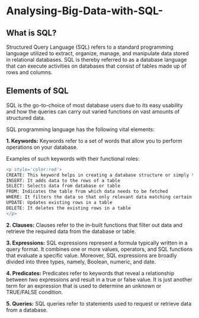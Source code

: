 # Analysing-Big-Data-with-SQL-

## What is SQL?
Structured Query Language (SQL) refers to a standard programming language utilized to extract, organize, manage, and manipulate data stored in relational databases.
SQL is thereby referred to as a database language that can execute activities on databases that consist of tables made up of rows and columns.

## Elements of SQL
SQL is the go-to-choice of most database users due to its easy usability and how the queries can carry out varied functions on vast amounts of structured data.

SQL programming language has the following vital elements:

**1. Keywords:** Keywords refer to a set of words that allow you to perform operations on your database.

Examples of such keywords with their functional roles:
```diff
<p style='color:red'>
CREATE: This keyword helps in creating a database structure or simply tables, views, and an index
INSERT: It adds data to the rows of a table
SELECT: Selects data from database or table
FROM: Indicates the table from which data needs to be fetched
WHERE: It filters the data so that only relevant data matching certain conditions is fetched
UPDATE: Updates existing rows in a table
DELETE: It deletes the existing rows in a table 
</p>
```
**2. Clauses:** Clauses refer to the in-built functions that filter out data and retrieve the required data from the database or table.

**3. Expressions:** SQL expressions represent a formula typically written in a query format. It combines one or more values, operators, and SQL functions that evaluate a specific value. Moreover, SQL expressions are broadly divided into three types, namely, Boolean, numeric, and date.

**4. Predicates:** Predicates refer to keywords that reveal a relationship between two expressions and result in a true or false value. It is just another term for an expression that is used to determine an unknown or TRUE/FALSE condition.

**5. Queries:** SQL queries refer to statements used to request or retrieve data from a database.

